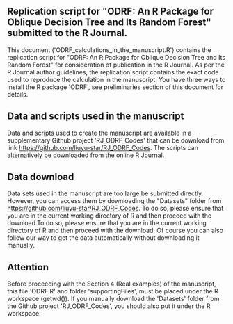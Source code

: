 
## Replication script for "ODRF: An R Package for Oblique Decision Tree and Its Random Forest" submitted to the R Journal.

This document ('ODRF_calculations_in_the_manuscript.R') contains the replication script for "ODRF: An R Package for Oblique Decision Tree and Its Random Forest" for consideration of publication in the R Journal. As per the R Journal author guidelines, the replication script contains the exact code used to reproduce the calculation in the manuscript. You have three ways to install the R package 'ODRF', see preliminaries section of this document for details.

## Data and scripts used in the manuscript
Data and scripts used to create the manuscript are available in a supplementary Github project 'RJ_ODRF_Codes' that can be download from link https://github.com/liuyu-star/RJ_ODRF_Codes. The scripts can alternatively be downloaded from the online R Journal.

## Data download

Data sets used in the manuscript are too large be submitted directly. However, you can access them by downloading the "Datasets" folder from https://github.com/liuyu-star/RJ_ODRF_Codes.
To do so, please ensure that you are in the current working directory of R and then proceed with the download.To do so, please ensure that you are in the current working directory of R and  then proceed with the download. Of course you can also follow our way to get the data automatically without downloading it manually.

## Attention
Before proceeding with the Section 4 (Real examples) of the manuscript, this file 'ODRF.R' and folder 'supportingFiles', must be placed under the R workspace (getwd()). If you manually download the 'Datasets' folder from the Github project 'RJ_ODRF_Codes', you should also put it under the R workspace.
